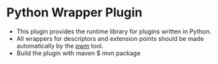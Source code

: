 # Python Wrapper Plugin #
*  This plugin provides the runtime library for plugins written in Python.
*  All wrappers for descriptors and extension points should be made automatically by the [pwm](../pwm) tool.
*  Build the plugin with maven $ mvn package
